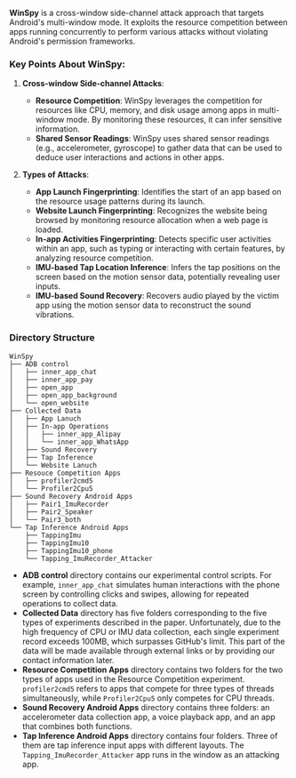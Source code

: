 **WinSpy** is a cross-window side-channel attack approach that targets Android's multi-window mode. It exploits the resource competition between apps running concurrently to perform various attacks without violating Android's permission frameworks.

### Key Points About WinSpy:

1. **Cross-window Side-channel Attacks**:
    - **Resource Competition**: WinSpy leverages the competition for resources like CPU, memory, and disk usage among apps in multi-window mode. By monitoring these resources, it can infer sensitive information.
    - **Shared Sensor Readings**: WinSpy uses shared sensor readings (e.g., accelerometer, gyroscope) to gather data that can be used to deduce user interactions and actions in other apps.

2. **Types of Attacks**:
    - **App Launch Fingerprinting**: Identifies the start of an app based on the resource usage patterns during its launch.
    - **Website Launch Fingerprinting**: Recognizes the website being browsed by monitoring resource allocation when a web page is loaded.
    - **In-app Activities Fingerprinting**: Detects specific user activities within an app, such as typing or interacting with certain features, by analyzing resource competition.
    - **IMU-based Tap Location Inference**: Infers the tap positions on the screen based on the motion sensor data, potentially revealing user inputs.
    - **IMU-based Sound Recovery**: Recovers audio played by the victim app using the motion sensor data to reconstruct the sound vibrations.

### Directory Structure

```plaintext
WinSpy
├── ADB control
│   ├── inner_app_chat
│   ├── inner_app_pay
│   ├── open_app
│   ├── open_app_background
│   └── open_website
├── Collected Data
│   ├── App Lanuch
│   ├── In-app Operations
│   │   ├── inner_app_Alipay
│   │   └── inner_app_WhatsApp
│   ├── Sound Recovery
│   ├── Tap Inference
│   └── Website Lanuch
├── Resouce Competition Apps
│   ├── profiler2cmd5
│   └── Profiler2Cpu5
├── Sound Recovery Android Apps
│   ├── Pair1_ImuRecorder
│   ├── Pair2_Speaker
│   └── Pair3_both
└── Tap Inference Android Apps
    ├── TappingImu
    ├── TappingImu10
    ├── TappingImu10_phone
    └── Tapping_ImuRecorder_Attacker
```

- **ADB control** directory contains our experimental control scripts. For example, `inner_app_chat` simulates human interactions with the phone screen by controlling clicks and swipes, allowing for repeated operations to collect data.
- **Collected Data** directory has five folders corresponding to the five types of experiments described in the paper. Unfortunately, due to the high frequency of CPU or IMU data collection, each single experiment record exceeds 100MB, which surpasses GitHub's limit. This part of the data will be made available through external links or by providing our contact information later.
- **Resource Competition Apps** directory contains two folders for the two types of apps used in the Resource Competition experiment. `profiler2cmd5` refers to apps that compete for three types of threads simultaneously, while `Profiler2Cpu5` only competes for CPU threads.
- **Sound Recovery Android Apps** directory contains three folders: an accelerometer data collection app, a voice playback app, and an app that combines both functions.
- **Tap Inference Android Apps** directory contains four folders. Three of them are tap inference input apps with different layouts. The `Tapping_ImuRecorder_Attacker` app runs in the window as an attacking app.
